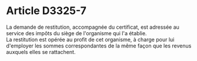 # Article D3325-7

  
La demande de restitution, accompagnée du certificat, est adressée au service des impôts du siège de l'organisme qui l'a établie.   
La restitution est opérée au profit de cet organisme, à charge pour lui d'employer les sommes correspondantes de la même façon que les revenus auxquels elles se rattachent.